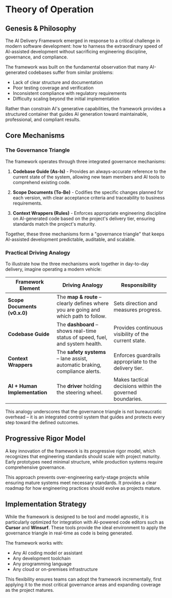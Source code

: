 # Theory of Operation

## Genesis & Philosophy

The AI Delivery Framework emerged in response to a critical challenge in modern software development: how to harness the extraordinary speed of AI-assisted development without sacrificing engineering discipline, governance, and compliance.

The framework was built on the fundamental observation that many AI-generated codebases suffer from similar problems:
- Lack of clear structure and documentation
- Poor testing coverage and verification
- Inconsistent compliance with regulatory requirements
- Difficulty scaling beyond the initial implementation

Rather than constrain AI's generative capabilities, the framework provides a structured container that guides AI generation toward maintainable, professional, and compliant results.

## Core Mechanisms

### The Governance Triangle

The framework operates through three integrated governance mechanisms:

1. **Codebase Guide (As-Is)** - Provides an always-accurate reference to the current state of the system, allowing new team members and AI tools to comprehend existing code.

2. **Scope Documents (To-Be)** - Codifies the specific changes planned for each version, with clear acceptance criteria and traceability to business requirements.

3. **Context Wrappers (Rules)** - Enforces appropriate engineering discipline on AI-generated code based on the project's delivery tier, ensuring standards match the project's maturity.

Together, these three mechanisms form a "governance triangle" that keeps AI-assisted development predictable, auditable, and scalable.

### Practical Driving Analogy

To illustrate how the three mechanisms work together in day-to-day delivery, imagine operating a modern vehicle:

| Framework Element | Driving Analogy | Responsibility |
|-------------------|-----------------|----------------|
| **Scope Documents (v0.x.0)** | The **map & route** – clearly defines where you are going and which path to follow. | Sets direction and measures progress. |
| **Codebase Guide** | The **dashboard** – shows real-time status of speed, fuel, and system health. | Provides continuous visibility of the current state. |
| **Context Wrappers** | The **safety systems** – lane assist, automatic braking, compliance alerts. | Enforces guardrails appropriate to the delivery tier. |
| **AI + Human Implementation** | The **driver** holding the steering wheel. | Makes tactical decisions within the governed boundaries. |

This analogy underscores that the governance triangle is not bureaucratic overhead – it is an integrated control system that guides and protects every step toward the defined outcomes.

## Progressive Rigor Model

A key innovation of the framework is its progressive rigor model, which recognizes that engineering standards should scale with project maturity. Early prototypes need minimal structure, while production systems require comprehensive governance.

This approach prevents over-engineering early-stage projects while ensuring mature systems meet necessary standards. It provides a clear roadmap for how engineering practices should evolve as projects mature.

## Implementation Strategy

While the framework is designed to be tool and model agnostic, it is particularly optimized for integration with AI-powered code editors such as **Cursor** and **Winsurf**. These tools provide the ideal environment to apply the governance triangle in real-time as code is being generated.

The framework works with:
- Any AI coding model or assistant
- Any development toolchain
- Any programming language
- Any cloud or on-premises infrastructure

This flexibility ensures teams can adopt the framework incrementally, first applying it to the most critical governance areas and expanding coverage as the project matures. 